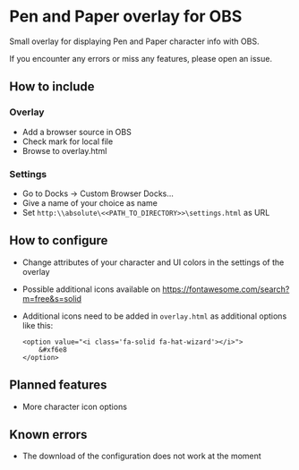 # Pen and Paper overlay for OBS
Small overlay for displaying Pen and Paper character info with OBS.

If you encounter any errors or miss any features, please open an issue.


## How to include
### Overlay
* Add a browser source in OBS
* Check mark for local file
* Browse to overlay.html

### Settings
* Go to Docks -> Custom Browser Docks...
* Give a name of your choice as name
* Set `http:\\absolute\<<PATH_TO_DIRECTORY>>\settings.html` as URL

## How to configure
* Change attributes of your character and UI colors in the settings of the overlay
* Possible additional icons available on https://fontawesome.com/search?m=free&s=solid
* Additional icons need to be added in `overlay.html` as additional options like this:

  ```
  <option value="<i class='fa-solid fa-hat-wizard'></i>">
      &#xf6e8
  </option>
  ```

## Planned features
* More character icon options

## Known errors
* The download of the configuration does not work at the moment